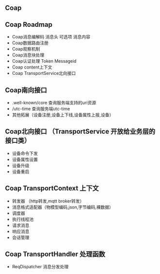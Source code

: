 ## Coap


## Coap Roadmap
- Coap消息编解码 消息头 可选项 消息内容
- Coap数据路由注册
- Coap观察机制
- Coap消息块处理
- Coap认证处理 Token Messageid
- Coap content上下文
- Coap TransportService北向接口

## Coap南向接口
- .well-known/core 查询服务端支持的uri资源
- /utc-time 查询服务端utc-time
- 其他拓展（设备注册,设备上下线,设备属性上报,设备）

## Coap北向接口 （TransportService 开放给业务层的接口类）
- 设备命令下发
- 设备属性设置
- 设备升级
- 设备重启

## Coap TransportContext 上下文
- 转发器 （http转发,mqtt broker转发）
- 消息格式适配器（物模型编码,json,字节编码,裸数据）
- 调度器
- 执行线程池
- 请求消息
- 响应消息
- 会话管理

## Coap TransportHandler 处理函数
- ReqDispatcher 消息分发处理

